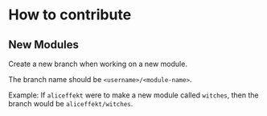 # How to contribute

## New Modules

Create a new branch when working on a new module.

The branch name should be `<username>/<module-name>`.

Example: If `aliceffekt` were to make a new module called `witches`, then the branch would be `aliceffekt/witches`.
